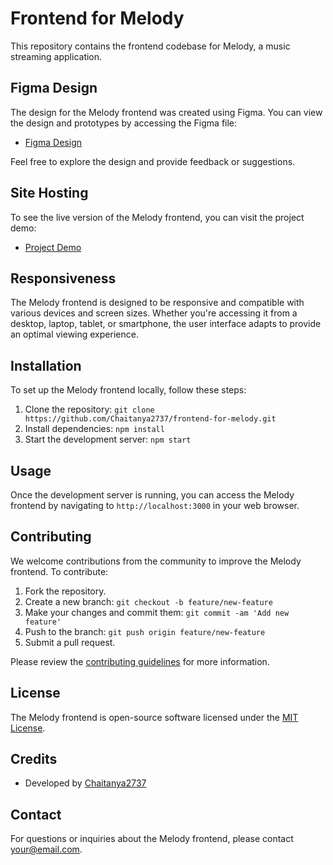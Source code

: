 # Frontend for Melody

This repository contains the frontend codebase for Melody, a music streaming application.

## Figma Design

The design for the Melody frontend was created using Figma. You can view the design and prototypes by accessing the Figma file:

- [Figma Design](https://www.figma.com/file/your-figma-file-id/Your-Design-Title)

Feel free to explore the design and provide feedback or suggestions.

## Site Hosting

To see the live version of the Melody frontend, you can visit the project demo:

- [Project Demo](https://melodys-three.vercel.app/)

## Responsiveness

The Melody frontend is designed to be responsive and compatible with various devices and screen sizes. Whether you're accessing it from a desktop, laptop, tablet, or smartphone, the user interface adapts to provide an optimal viewing experience.

## Installation

To set up the Melody frontend locally, follow these steps:

1. Clone the repository: `git clone https://github.com/Chaitanya2737/frontend-for-melody.git`
2. Install dependencies: `npm install`
3. Start the development server: `npm start`

## Usage

Once the development server is running, you can access the Melody frontend by navigating to `http://localhost:3000` in your web browser.

## Contributing

We welcome contributions from the community to improve the Melody frontend. To contribute:

1. Fork the repository.
2. Create a new branch: `git checkout -b feature/new-feature`
3. Make your changes and commit them: `git commit -am 'Add new feature'`
4. Push to the branch: `git push origin feature/new-feature`
5. Submit a pull request.

Please review the [contributing guidelines](CONTRIBUTING.md) for more information.

## License

The Melody frontend is open-source software licensed under the [MIT License](LICENSE.md).

## Credits

- Developed by [Chaitanya2737](https://github.com/Chaitanya2737)

## Contact

For questions or inquiries about the Melody frontend, please contact [your@email.com](mailto:your@email.com).
